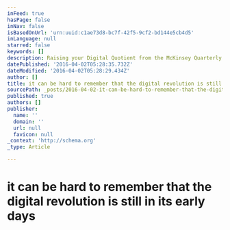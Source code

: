 ```yaml
---
inFeed: true
hasPage: false
inNav: false
isBasedOnUrl: 'urn:uuid:c1ae73d8-bc7f-42f5-9cf2-bd144e5cb4d5'
inLanguage: null
starred: false
keywords: []
description: Raising your Digital Quotient from the McKinsey Quarterly. Read more...
datePublished: '2016-04-02T05:28:35.732Z'
dateModified: '2016-04-02T05:28:29.434Z'
author: []
title: it can be hard to remember that the digital revolution is still in its early days
sourcePath: _posts/2016-04-02-it-can-be-hard-to-remember-that-the-digital-revolution-is-st.md
published: true
authors: []
publisher:
  name: ''
  domain: ''
  url: null
  favicon: null
_context: 'http://schema.org'
_type: Article

---
```

# it can be hard to remember that the digital revolution is still in its early days

#